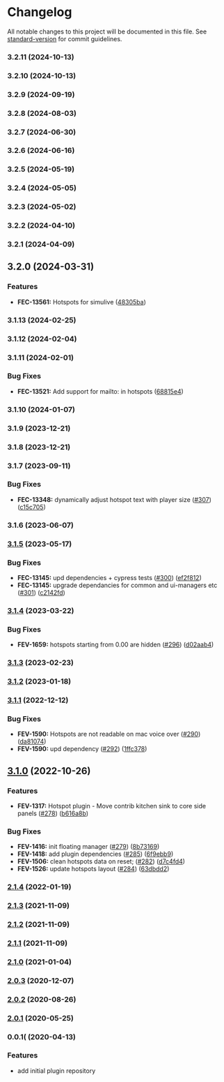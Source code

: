 # Changelog

All notable changes to this project will be documented in this file. See [standard-version](https://github.com/conventional-changelog/standard-version) for commit guidelines.

### 3.2.11 (2024-10-13)

### 3.2.10 (2024-10-13)

### 3.2.9 (2024-09-19)

### 3.2.8 (2024-08-03)

### 3.2.7 (2024-06-30)

### 3.2.6 (2024-06-16)

### 3.2.5 (2024-05-19)

### 3.2.4 (2024-05-05)

### 3.2.3 (2024-05-02)

### 3.2.2 (2024-04-10)

### 3.2.1 (2024-04-09)

## 3.2.0 (2024-03-31)


### Features

* **FEC-13561:** Hotspots for simulive ([48305ba](https://github.com/kaltura/playkit-js-hotspots/commit/48305ba24bb608fb218de92ecbad2a28b1dbd679))

### 3.1.13 (2024-02-25)

### 3.1.12 (2024-02-04)

### 3.1.11 (2024-02-01)


### Bug Fixes

* **FEC-13521:** Add support for mailto: in hotspots ([68815e4](https://github.com/kaltura/playkit-js-hotspots/commit/68815e4405236de80ddaa8dc7e62acf2d47b5e42))

### 3.1.10 (2024-01-07)

### 3.1.9 (2023-12-21)

### 3.1.8 (2023-12-21)

### 3.1.7 (2023-09-11)


### Bug Fixes

* **FEC-13348:** dynamically adjust hotspot text with player size ([#307](https://github.com/kaltura/playkit-js-hotspots/issues/307)) ([c15c705](https://github.com/kaltura/playkit-js-hotspots/commit/c15c70548a71971dc4a166ce225788cab34d88e3))

### 3.1.6 (2023-06-07)

### [3.1.5](https://github.com/kaltura/playkit-js-hotspots/compare/v3.1.4...v3.1.5) (2023-05-17)


### Bug Fixes

* **FEC-13145:** upd dependencies + cypress tests ([#300](https://github.com/kaltura/playkit-js-hotspots/issues/300)) ([ef2f812](https://github.com/kaltura/playkit-js-hotspots/commit/ef2f81218dee2bb82dd86ef692209d3d1e1755ab))
* **FEC-13145:** upgrade dependancies for common and ui-managers etc ([#301](https://github.com/kaltura/playkit-js-hotspots/issues/301)) ([c2142fd](https://github.com/kaltura/playkit-js-hotspots/commit/c2142fdc794159d04f93026015f74e8c400e9599))

### [3.1.4](https://github.com/kaltura/playkit-js-hotspots/compare/v3.1.3...v3.1.4) (2023-03-22)


### Bug Fixes

* **FEV-1659:** hotspots starting from 0.00 are hidden ([#296](https://github.com/kaltura/playkit-js-hotspots/issues/296)) ([d02aab4](https://github.com/kaltura/playkit-js-hotspots/commit/d02aab4cc92295b711d1f93e38148ac03010a491))

### [3.1.3](https://github.com/kaltura/playkit-js-hotspots/compare/v3.1.2...v3.1.3) (2023-02-23)

### [3.1.2](https://github.com/kaltura/playkit-js-hotspots/compare/v3.1.1...v3.1.2) (2023-01-18)

### [3.1.1](https://github.com/kaltura/playkit-js-hotspots/compare/v3.1.0...v3.1.1) (2022-12-12)


### Bug Fixes

* **FEV-1590:** Hotspots are not readable on mac voice over ([#290](https://github.com/kaltura/playkit-js-hotspots/issues/290)) ([da81074](https://github.com/kaltura/playkit-js-hotspots/commit/da81074921fb9b9720d674cf09f298d956df347f))
* **FEV-1590:** upd dependency ([#292](https://github.com/kaltura/playkit-js-hotspots/issues/292)) ([1ffc378](https://github.com/kaltura/playkit-js-hotspots/commit/1ffc378666ca8f9dfd71bdbcbefc7d115e175984))

## [3.1.0](https://github.com/kaltura/playkit-js-hotspots/compare/v2.1.4...v3.1.0) (2022-10-26)


### Features

* **FEV-1317:** Hotspot plugin - Move contrib kitchen sink to core side panels ([#278](https://github.com/kaltura/playkit-js-hotspots/issues/278)) ([b616a8b](https://github.com/kaltura/playkit-js-hotspots/commit/b616a8ba96f94cc0b83c313e89bad65871e486c3))


### Bug Fixes

* **FEV-1416:** init floating manager ([#279](https://github.com/kaltura/playkit-js-hotspots/issues/279)) ([8b73169](https://github.com/kaltura/playkit-js-hotspots/commit/8b731690023450743c78c38ce923bd6db03f86b6))
* **FEV-1418:** add plugin dependencies ([#285](https://github.com/kaltura/playkit-js-hotspots/issues/285)) ([6f9ebb9](https://github.com/kaltura/playkit-js-hotspots/commit/6f9ebb9e11b90403e718b1ad44b4b83867a98e83))
* **FEV-1506:** clean hotspots data on reset; ([#282](https://github.com/kaltura/playkit-js-hotspots/issues/282)) ([d7c4fd4](https://github.com/kaltura/playkit-js-hotspots/commit/d7c4fd4096dc6ef19955d06add3ac35025ec82ab))
* **FEV-1526:** update hotspots layout ([#284](https://github.com/kaltura/playkit-js-hotspots/issues/284)) ([63dbdd2](https://github.com/kaltura/playkit-js-hotspots/commit/63dbdd24d35c174e9ffde541fac53ccaa568cab1))

### [2.1.4](https://github.com/kaltura/playkit-js-hotspots/compare/v2.1.3...v2.1.4) (2022-01-19)

### [2.1.3](https://github.com/kaltura/playkit-js-hotspots/compare/v2.1.2...v2.1.3) (2021-11-09)

### [2.1.2](https://github.com/kaltura/playkit-js-hotspots/compare/v2.1.1...v2.1.2) (2021-11-09)

### [2.1.1](https://github.com/kaltura/playkit-js-hotspots/compare/v2.1.0...v2.1.1) (2021-11-09)

### [2.1.0](https://github.com/kaltura/playkit-js-hotspots/compare/v2.0.3...v2.1.0) (2021-01-04)

### [2.0.3](https://github.com/kaltura/playkit-js-hotspots/compare/v2.0.2...v2.0.3) (2020-12-07)

### [2.0.2](https://github.com/kaltura/playkit-js-hotspots/compare/v2.0.1...v2.0.2) (2020-08-26)

### [2.0.1](https://github.com/kaltura/playkit-js-hotspots/compare/v2.0.0...v2.0.1) (2020-05-25)

### 0.0.1( (2020-04-13)


### Features

* add initial plugin repository
